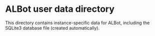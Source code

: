 # ALBot user data directory

This directory contains instance-specific data for ALBot, including the SQLite3 database file (created automatically).

